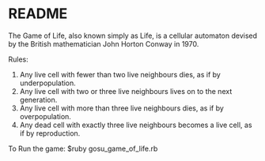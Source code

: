 # README

The Game of Life, also known simply as Life, is a cellular automaton devised by the British mathematician John Horton Conway in 1970.

Rules:
   1. Any live cell with fewer than two live neighbours dies, as if by underpopulation.
   2. Any live cell with two or three live neighbours lives on to the next generation.
   3. Any live cell with more than three live neighbours dies, as if by overpopulation.
   4. Any dead cell with exactly three live neighbours becomes a live cell, as if by reproduction.

To Run the game:
    $ruby gosu_game_of_life.rb
